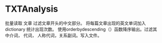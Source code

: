 # TXTAnalysis
批量读取 文章 过滤文章开头的中文部分。 将每篇文章出现的英文单词加入 dictionary 统计出现次数。 使用orderbydescending（）函数降序输出。过滤其中介词， 代词， 人称代词，关系副词。写入文件。
